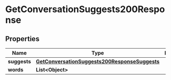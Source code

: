 

# GetConversationSuggests200Response



## Properties

| Name | Type | Description | Notes |
|------------ | ------------- | ------------- | -------------|
|**suggests** | [**GetConversationSuggests200ResponseSuggests**](GetConversationSuggests200ResponseSuggests.md) |  |  |
|**words** | **List&lt;Object&gt;** |  |  |



